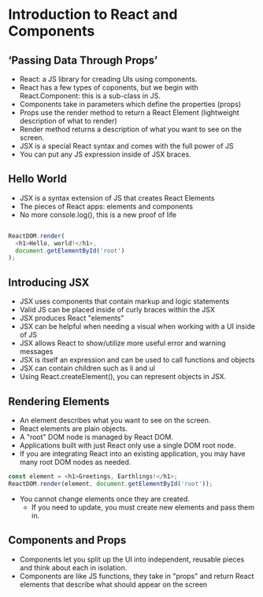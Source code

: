 # Introduction to React and Components

## ‘Passing Data Through Props’
  - React: a JS library for creading UIs using components. 
  - React has a few types of coponents, but we begin with React.Component: this is a sub-class in JS.
  - Components take in parameters which define the properties (props)
  - Props use the render method to return a React Element (lightweight description of what to render)
  - Render method returns a description of what you want to see on the screen.
  - JSX is a special React syntax and comes with the full power of JS
  - You can put any JS expression inside of JSX braces. 

## Hello World
  - JSX is a syntax extension of JS that creates React Elements
  - The pieces of React apps: elements and components
  - No more console.log(), this is a new proof of life

```` javascript

ReactDOM.render(
  <h1>Hello, world!</h1>,
  document.getElementById('root')
);
````

## Introducing JSX
  - JSX uses components that contain markup and logic statements
  - Valid JS can be placed inside of curly braces within the JSX
  - JSX produces React "elements"
  - JSX can be helpful when needing a visual when working with a UI inside of JS
  - JSX allows React to show/utilize more useful error and warning messages
  - JSX is itself an expression and can be used to call functions and objects
  - JSX can contain children such as li and ul
  - Using React.createElement(), you can represent objects in JSX.

## Rendering Elements
  - An element describes what you want to see on the screen. 
  - React elements are plain objects.
  - A "root" DOM node is managed by React DOM.
  - Applications built with just React only use a single DOM root node. 
  - If you are integrating React into an existing application, you may have many root DOM nodes as needed.

  ````javascript
const element = <h1>Greetings, Earthlings!</h1>;
ReactDOM.render(element, document.getElementById('root'));
````
  - You cannot change elements once they are created.
    - If you need to update, you must create new elements and pass them in.

## Components and Props
  - Components let you split up the UI into independent, reusable pieces and think about each in isolation. 
  - Components are like JS functions, they take in "props" and return React elements that describe what should appear on the screen
  